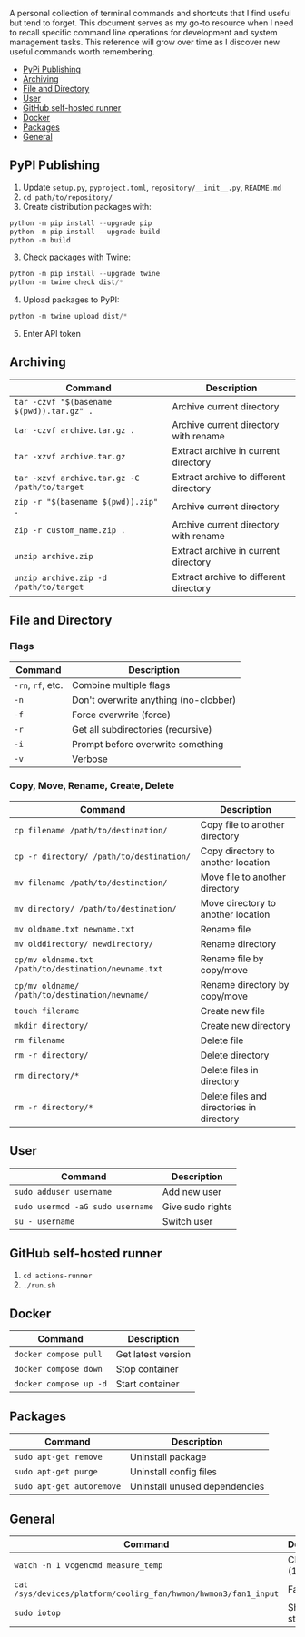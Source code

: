 A personal collection of terminal commands and shortcuts that I find useful but tend to forget. This document serves as my go-to resource when I need to recall specific command line operations for development and system management tasks. This reference will grow over time as I discover new useful commands worth remembering.

- [PyPi Publishing](#pypi-publishing)
- [Archiving](#archiving)
- [File and Directory](#file-and-directory)
- [User](#user)
- [GitHub self-hosted runner](#github-self-hosted-runner)
- [Docker](#docker)
- [Packages](#packages)
- [General](#general)

## PyPI Publishing
1. Update `setup.py`, `pyproject.toml`, `repository/__init__.py`, `README.md`
2. `cd path/to/repository/`
3. Create distribution packages with:
```python
python -m pip install --upgrade pip
python -m pip install --upgrade build
python -m build
```
3. Check packages with Twine:
```python
python -m pip install --upgrade twine
python -m twine check dist/*
```
4. Upload packages to PyPI:
```python
python -m twine upload dist/*
```
5. Enter API token

## Archiving
| Command                                       | Description                            |
| ----------------------------------------------| -------------------------------------- |
| `tar -czvf "$(basename $(pwd)).tar.gz" .`     | Archive current directory              |
| `tar -czvf archive.tar.gz .`                  | Archive current directory with rename  |
| `tar -xzvf archive.tar.gz`                    | Extract archive in current directory   |
| `tar -xzvf archive.tar.gz -C /path/to/target` | Extract archive to different directory |
| `zip -r "$(basename $(pwd)).zip" .`           | Archive current directory              |
| `zip -r custom_name.zip .`                    | Archive current directory with rename  |
| `unzip archive.zip`                           | Extract archive in current directory   |
| `unzip archive.zip -d /path/to/target`        | Extract archive to different directory |

## File and Directory
### Flags
| Command           | Description                           |
| ----------------- | ------------------------------------- |
| `-rn`, `rf`, etc. | Combine multiple flags                |
| `-n`              | Don't overwrite anything (no-clobber) |
| `-f`              | Force overwrite (force)               |
| `-r`              | Get all subdirectories (recursive)    |
| `-i`              | Prompt before overwrite something     |
| `-v`              | Verbose                               |

### Copy, Move, Rename, Create, Delete
| Command                                              | Description                               |
| ---------------------------------------------------- | ----------------------------------------- |
| `cp filename /path/to/destination/`                  | Copy file to another directory            |
| `cp -r directory/ /path/to/destination/`             | Copy directory to another location        |
| `mv filename /path/to/destination/`                  | Move file to another directory            |
| `mv directory/ /path/to/destination/`                | Move directory to another location        |
| `mv oldname.txt newname.txt`                         | Rename file                               |
| `mv olddirectory/ newdirectory/`                     | Rename directory                          |
| `cp/mv oldname.txt /path/to/destination/newname.txt` | Rename file by copy/move                  |
| `cp/mv oldname/ /path/to/destination/newname/`       | Rename directory by copy/move             |
| `touch filename`                                     | Create new file                           |
| `mkdir directory/`                                   | Create new directory                      |
| `rm filename`                                        | Delete file                               |
| `rm -r directory/`                                   | Delete directory                          |
| `rm directory/*`                                     | Delete files in directory                 |
| `rm -r directory/*`                                  | Delete files and directories in directory |

## User
| Command                          | Description                           |
| -------------------------------- | ------------------------------------- |
| `sudo adduser username`          | Add new user                          |
| `sudo usermod -aG sudo username` | Give sudo rights                      |
| `su - username`                  | Switch user                           |

## GitHub self-hosted runner
1. `cd actions-runner`
2. `./run.sh`

## Docker
| Command                  | Description                           |
| -------------------------| ------------------------------------- |
| `docker compose pull`    | Get latest version                    |
| `docker compose down`    | Stop container                        |
| `docker compose up -d`   | Start container                       |

## Packages
| Command                          | Description                           |
| -------------------------------- | ------------------------------------- |
| `sudo apt-get remove`            | Uninstall package                     |
| `sudo apt-get purge`             | Uninstall config files                |
| `sudo apt-get autoremove`        | Uninstall unused dependencies         |

## General
| Command                                                           | Description                           |
| ----------------------------------------------------------------- | ------------------------------------- |
| `watch -n 1 vcgencmd measure_temp`                                | CPU temp (1 s)                        |
| `cat /sys/devices/platform/cooling_fan/hwmon/hwmon3/fan1_input`   | Fan rpm                               |
| `sudo iotop`                                                      | Show IO stats                         |
